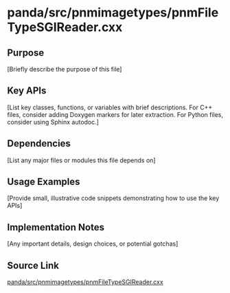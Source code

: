 # panda/src/pnmimagetypes/pnmFileTypeSGIReader.cxx

## Purpose
[Briefly describe the purpose of this file]

## Key APIs
[List key classes, functions, or variables with brief descriptions.
For C++ files, consider adding Doxygen markers for later extraction.
For Python files, consider using Sphinx autodoc.]

## Dependencies
[List any major files or modules this file depends on]

## Usage Examples
[Provide small, illustrative code snippets demonstrating how to use the key APIs]

## Implementation Notes
[Any important details, design choices, or potential gotchas]

## Source Link
[panda/src/pnmimagetypes/pnmFileTypeSGIReader.cxx](link_to_source_repository/panda/src/pnmimagetypes/pnmFileTypeSGIReader.cxx)
